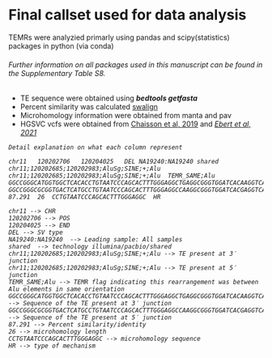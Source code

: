# Final callset used for data analysis 

TEMRs were analyzied primarly using pandas and scipy(statistics) packages in python (via conda)

###### Further information on all packages used in this manuscript can be found in the Supplementary Table S8.

<ul>
<li>TE sequence were obtained using <b><i>bedtools getfasta</i></b></li>
<li>Percent similarity was calculated <a href="https://github.com/mbreese/swalign">swalign</a></li>
<li>Microhomology information were obtained from manta and pav</li>
<li>HGSVC vcfs were obtained from <a href="https://www.nature.com/articles/s41467-018-08148-z">Chaisson et al, 2019</a> and <a href="https://www.science.org/doi/10.1126/science.abf7117"><i>Ebert et al, 2021</a></li>
</ul>

```
Detail explanation on what each column represent 

chr11	120202706	120204025	DEL	NA19240:NA19240	shared	chr11;120202685;120202983;AluSg;SINE;+;Alu	chr11;120202685;120202983;AluSg;SINE;+;Alu	TEMR_SAME;Alu	GGCCGGGCATGGTGGCTCACACCTGTAATCCCAGCACTTTGGGAGGCTGAGGCGGGTGGATCACAAGGTCAGGAGTTTGAGACCAGCCTGGCCAACATGGTGAAACCCCGTCTCTACTAAAAATACAAAAAATAGCTGGGCATGGTGGCAGGTGCCTATAATCCCAGCTACTCAGGAGGCTGAGGCAGGAGAATTGCTTGAATCCAGAAGGCAGAGGTTGCAGTGAGCTGAGATCGTGCCACTGCACTCCAGCCTGGGCGACAGAGCAAGACTCTGTCTCGAAAAAACAAAAAAAGAA	GGCCGGGCGCGGTGACTCATGCCTGTAATCCCAGCACTTTGGGAGGCCAAGGCGGGTGGATCACGAGGTCAGGAGATCGAGACCATCCTGGCTAACACGGTGAAATCCCGTCTGTACTAAAAATCCAAAAAATTAGCCGGGCGTGGTGGCGGGCGCCTGTAGTCCCAGCTACTCGGGAGGCTGAGGCAGGAGAATGGCATGAACCCGGGAGGCAGAGCTTGCAGTGAGCTGAGATCGCGCCCCTGCACTCCAGCCTGGGCGACAGAGCGAGACTCCATCTCAAAAAAAAAAAAAAAAAAAGTAATAAA	87.291	26	CCTGTAATCCCAGCACTTTGGGAGGC	HR

chr11 --> CHR
120202706 --> POS
120204025 --> END
DEL --> SV type
NA19240:NA19240  --> Leading sample: All samples
shared  --> technology illumina/pacbio/shared
chr11;120202685;120202983;AluSg;SINE;+;Alu --> TE present at 3′ junction
chr11;120202685;120202983;AluSg;SINE;+;Alu --> TE present at 5′ junction
TEMR_SAME;Alu --> TEMR flag indicating this rearrangement was between Alu elements in same orientation
GGCCGGGCATGGTGGCTCACACCTGTAATCCCAGCACTTTGGGAGGCTGAGGCGGGTGGATCACAAGGTCAGGAGTTTGAGACCAGCCTGGCCAACATGGTGAAACCCCGTCTCTACTAAAAATACAAAAAATAGCTGGGCATGGTGGCAGGTGCCTATAATCCCAGCTACTCAGGAGGCTGAGGCAGGAGAATTGCTTGAATCCAGAAGGCAGAGGTTGCAGTGAGCTGAGATCGTGCCACTGCACTCCAGCCTGGGCGACAGAGCAAGACTCTGTCTCGAAAAAACAAAAAAAGAA --> Sequence of the TE present at 3′ junction
GGCCGGGCGCGGTGACTCATGCCTGTAATCCCAGCACTTTGGGAGGCCAAGGCGGGTGGATCACGAGGTCAGGAGATCGAGACCATCCTGGCTAACACGGTGAAATCCCGTCTGTACTAAAAATCCAAAAAATTAGCCGGGCGTGGTGGCGGGCGCCTGTAGTCCCAGCTACTCGGGAGGCTGAGGCAGGAGAATGGCATGAACCCGGGAGGCAGAGCTTGCAGTGAGCTGAGATCGCGCCCCTGCACTCCAGCCTGGGCGACAGAGCGAGACTCCATCTCAAAAAAAAAAAAAAAAAAAGTAATAAA --> Sequence of the TE present at 5′ junction
87.291 --> Percent similarity/identity
26 --> microhomology length 
CCTGTAATCCCAGCACTTTGGGAGGC --> microhomology sequence
HR --> type of mechanism

```
